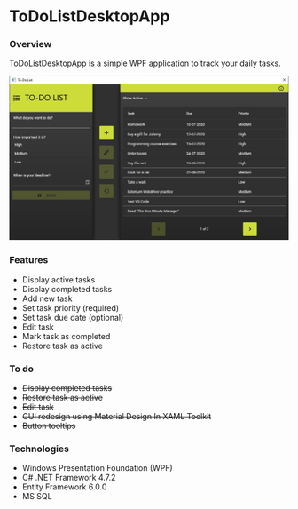 # ToDoListDesktopApp

### Overview
ToDoListDesktopApp is a simple WPF application to track your daily tasks.

![AppScreenshot](./Images/2020-07-08-19_40_40-To-Do-List.jpg)

### Features
* Display active tasks
* Display completed tasks
* Add new task
* Set task priority (required)
* Set task due date (optional)
* Edit task
* Mark task as completed
* Restore task as active

### To do
* ~~Display completed tasks~~
* ~~Restore task as active~~
* ~~Edit task~~
* ~~GUI redesign using Material Design In XAML Toolkit~~
* ~~Button tooltips~~

### Technologies
* Windows Presentation Foundation (WPF)
* C# .NET Framework 4.7.2
* Entity Framework 6.0.0
* MS SQL
